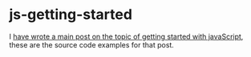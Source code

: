 # js-getting-started

I [have wrote a main post on the topic of getting started with javaScript](https://dustinpfister.github.io/2018/11/27/js-getting-started/), these are the source code examples for that post.
